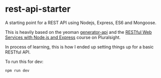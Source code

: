 # rest-api-starter
A starting point for a REST API using Nodejs, Express, ES6 and Mongoose.

This is heavily based on the yeoman [generator-api](https://github.com/ndelvalle/generator-api) and the [RESTful Web Services with Node.js and Express](https://www.pluralsight.com/courses/node-js-express-rest-web-services) course on Pluralsight.

In process of learning, this is how I ended up setting things up for a basic RESTful API.

To run this for dev:
```
npm run dev
```

